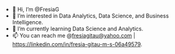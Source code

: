 - 👋 Hi, I’m @FresiaG
- 👀 I’m interested in Data Analytics, Data Science, and Business Intelligence.
- 🌱 I’m currently learning Data Science and Analytics.
- 📫 You can reach me @fresiagitau@yahoo.com | https://linkedin.com/in/fresia-gitau-m-s-06a49579.

<!---
FresiaG/FresiaG is a ✨ special ✨ repository because its `README.md` (this file) appears on your GitHub profile.
You can click the Preview link to take a look at your changes.
--->
